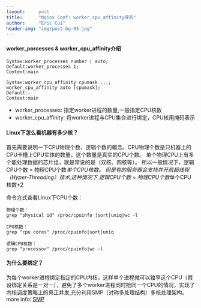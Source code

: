```yaml
---
layout:     post
title:      "Nginx Conf: worker_cpu_affinity探究"
author:     "Eric Cui"
header-img: "img/post-bg-05.jpg"
---
```

#### worker_porcesses & worker_cpu_affinity介绍
```
Syntax:worker_processes number | auto;
Default:worker_processes 1;
Context:main

Syntax:worker_cpu_affinity cpumask ...;
worker_cpu_affinity auto [cpumask];
Default:-
Context:main
```
* worker_processes: 指定worker进程的数量,一般指定CPU核数
* worker_cpu_affinity: 将worker进程与CPU集合进行绑定，CPU核用掩码表示


#### Linux下怎么看机器有多少核？
首先需要说明一下CPU物理个数、逻辑个数的概念。CPU物理个数是只机器上的CPU卡槽上CPU实体的数量，这个数量是真实的CPU个数。
单个物理CPU上有多个能处理数据的芯片组，就是常说的是（双核、四核等）。
所以一般情况下，逻辑CPU个数 = 物理CPU个数*单个CPU核数。
但是有的服务器会支持并开启超线程（Hyper-Threading）技术,这种情况下 逻辑CPU个数 = 物理CPU个数*单个CPU核数*2

命令方式查看Linux下CPU个数：
```
物理个数：
grep "physical id" /proc/cpuinfo |sort|uniq|wc -l

CPU核数：
grep "cpu cores" /proc/cpuinfo|sort|uniq

逻辑CPU核数：
grep "processor" /proc/cpuinfo|wc -l

```

#### 为什么要绑定？
为每个worker进程绑定指定的CPU内核，这样单个进程就可以独享这个CPU（假设绑定关系是一对一），避免了多个worker进程同时抢同一个CPU的情况，实现了
内核调度策略上的真正并发,充分利用SMP（对称多处理结构）多核处理架构。
more info: [SMP](http://www-31.ibm.com/support/techdocs/cn/faqhtmlfaq/2511084C28000.htm)
